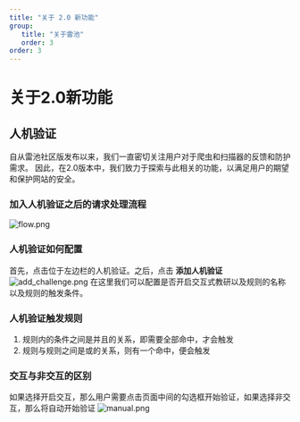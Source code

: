 ```yaml
---
title: "关于 2.0 新功能"
group:
   title: "关于雷池"
   order: 3
order: 3
---
```


# 关于2.0新功能
## 人机验证

自从雷池社区版发布以来，我们一直密切关注用户对于爬虫和扫描器的反馈和防护需求。 因此，在2.0版本中，我们致力于探索与此相关的功能，以满足用户的期望和保护网站的安全。

### 加入人机验证之后的请求处理流程
![flow.png](/images/docs/flow.png)


### 人机验证如何配置
首先，点击位于左边栏的人机验证。之后，点击 **添加人机验证**
![add_challenge.png](/images/docs/add_challenge.png)
在这里我们可以配置是否开启交互式教研以及规则的名称以及规则的触发条件。

### 人机验证触发规则
1. 规则内的条件之间是并且的关系，即需要全部命中，才会触发
2. 规则与规则之间是或的关系，则有一个命中，便会触发

### 交互与非交互的区别
如果选择开启交互，那么用户需要点击页面中间的勾选框开始验证，如果选择非交互，那么将自动开始验证
![manual.png](/images/docs/manual.png)